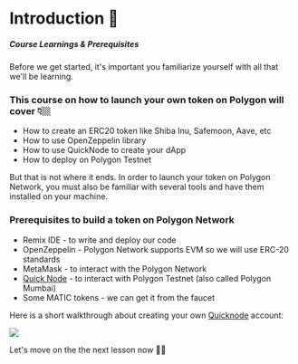 Introduction 🔮
===============

##### Course Learnings & Prerequisites

Before we get started, it's important you familiarize yourself with all that we'll be learning. 

### This course on how to launch your own token on Polygon will cover 👇🏼

*   How to create an ERC20 token like Shiba Inu, Safemoon, Aave, etc
*   How to use OpenZeppelin library
*   How to use QuickNode to create your dApp
*   How to deploy on Polygon Testnet

But that is not where it ends. In order to launch your token on Polygon Network, you must also be familiar with several tools and have them installed on your machine.

### Prerequisites to build a token on Polygon Network

*   Remix IDE - to write and deploy our code
*   OpenZeppelin - Polygon Network supports EVM so we will use ERC-20 standards
*   MetaMask - to interact with the Polygon Network
*   [Quick Node](https://www.quicknode.com/?utm_source=partner&utm_campaign=metaschool&utm_content=metaschool-guides&utm_medium=partner) - to interact with Polygon Testnet (also called Polygon Mumbai)
*   Some MATIC tokens - we can get it from the faucet

Here is a short walkthrough about creating your own [Quicknode](https://www.quicknode.com/?utm_source=partner&utm_campaign=metaschool&utm_content=metaschool-guides&utm_medium=partner) account:

![](https://metaschool.s3-ap-southeast-1.amazonaws.com/images/V8bJUbyNhwWrO7Rl653gVsA8kGKMCDZA35aG4CNa.gif)

Let's move on the the next lesson now 🫰🏼